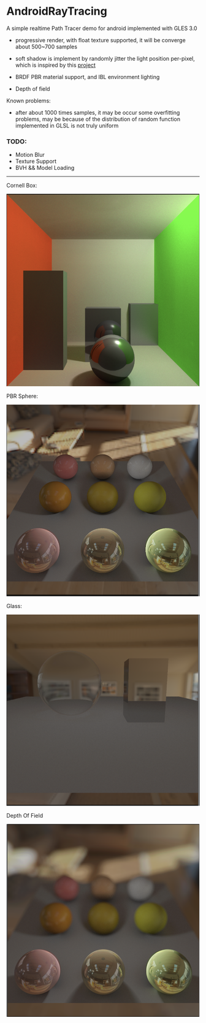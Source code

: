 # AndroidRayTracing

A simple realtime Path Tracer demo for android implemented with GLES 3.0

- progressive render, with float texture supported, it will be converge about 500~700 samples

- soft shadow is implement by randomly jitter the light position per-pixel, which is inspired by this [project](https://github.com/evanw/webgl-path-tracing)

- BRDF PBR material support, and IBL environment lighting

- Depth of field

Known problems:

- after about 1000 times samples, it may be occur some overfitting problems, may be because of the distribution of random function implemented in GLSL is not truly uniform 

### TODO:

- Motion Blur
- Texture Support
- BVH && Model Loading

------

Cornell Box: 

![](cornell_box.png)

PBR Sphere:

![](pbr_sphere.png)

Glass:

![](glass.png)

Depth Of Field

![](depth_of_field.png)
